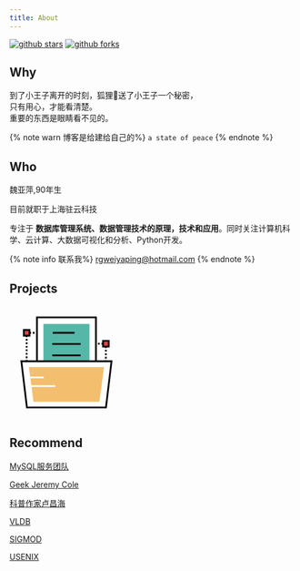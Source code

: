 ```yaml
---
title: About
---
```


[![github stars](https://img.shields.io/github/stars/hexojs/hexo?style=for-the-badge&color=0e83cd&logo=github)](https://github.com/BoobooWei?tab=repositories&q=&type=source&language=) [![github forks](https://img.shields.io/github/forks/hexojs/hexo?style=for-the-badge&color=0e83cd&logo=github)](https://github.com/BoobooWei?tab=repositories&q=&type=fork&language=)


## Why

到了小王子离开的时刻，狐狸🦊送了小王子一个秘密，</br>只有用心，才能看清楚。</br>重要的东西是眼睛看不见的。



{% note warn 博客是给建给自己的%}
`a state of peace`
{% endnote %}

## Who

魏亚萍,90年生

目前就职于上海驻云科技

专注于 <b>数据库管理系统、数据管理技术的原理，技术和应用</b>。同时关注计算机科学、云计算、大数据可视化和分析、Python开发。

{% note info 联系我%}
rgweiyaping@hotmail.com
{% endnote %}

## Projects

<a id="banner-start-link" href="/projects/">
<svg t="1601266127853" class="icon" viewBox="0 0 1024 1024" version="1.1" xmlns="http://www.w3.org/2000/svg" p-id="7098" width="200" height="200"><path d="M401.9 584.7h16v16h-16zM385.9 600.7h-16v-16h16v16z m-31.9 0h-16v-16h16v16z m-32 0h-16v-16h16v16z m-32 0h-16v-16h16v16z m-32 0h-16v-16h16v16z m-32 0h-16v-16h16v16z m-31.9 0h-16v-16h16v16zM146.1 584.7h16v16h-16zM162.1 569h-16v-15.7h16V569z m0-31.5h-16v-15.7h16v15.7z m0-31.5h-16v-15.7h16V506z m0-31.5h-16v-15.7h16v15.7z m0-31.5h-16v-15.7h16V443z m0-31.5h-16v-15.7h16v15.7z m0-31.5h-16v-15.7h16V380z m0-31.5h-16v-15.7h16v15.7z m0-31.5h-16v-15.7h16V317z m0-31.4h-16v-15.7h16v15.7zM146.1 238.1h16v16h-16zM385.9 254.1h-16v-16h16v16z m-31.9 0h-16v-16h16v16z m-32 0h-16v-16h16v16z m-32 0h-16v-16h16v16z m-32 0h-16v-16h16v16z m-32 0h-16v-16h16v16z m-31.9 0h-16v-16h16v16zM401.9 238.1h16v16h-16zM417.9 569h-16v-15.7h16V569z m0-31.5h-16v-15.7h16v15.7z m0-31.5h-16v-15.7h16V506z m0-31.5h-16v-15.7h16v15.7z m0-31.5h-16v-15.7h16V443z m0-31.5h-16v-15.7h16v15.7z m0-31.5h-16v-15.7h16V380z m0-31.5h-16v-15.7h16v15.7z m0-31.5h-16v-15.7h16V317z m0-31.4h-16v-15.7h16v15.7zM860.1 682.9h16v16h-16zM844.2 698.9h-16v-16h16v16z m-32 0h-16v-16h16v16z m-32 0h-16v-16h16v16z m-32 0h-16v-16h16v16z m-32 0h-16v-16h16v16z m-31.9 0h-16v-16h16v16z m-32 0h-16v-16h16v16zM604.3 682.9h16v16h-16zM620.3 667.1h-16v-15.7h16v15.7z m0-31.4h-16V620h16v15.7z m0-31.5h-16v-15.7h16v15.7z m0-31.5h-16V557h16v15.7z m0-31.5h-16v-15.7h16v15.7z m0-31.5h-16V494h16v15.7z m0-31.5h-16v-15.7h16v15.7z m0-31.5h-16V431h16v15.7z m0-31.5h-16v-15.7h16v15.7z m0-31.5h-16V368h16v15.7zM604.3 336.2h16v16h-16zM844.2 352.2h-16v-16h16v16z m-32 0h-16v-16h16v16z m-32 0h-16v-16h16v16z m-32 0h-16v-16h16v16z m-32 0h-16v-16h16v16z m-31.9 0h-16v-16h16v16z m-32 0h-16v-16h16v16zM860.1 336.2h16v16h-16zM876.1 667.1h-16v-15.7h16v15.7z m0-31.4h-16V620h16v15.7z m0-31.5h-16v-15.7h16v15.7z m0-31.5h-16V557h16v15.7z m0-31.5h-16v-15.7h16v15.7z m0-31.5h-16V494h16v15.7z m0-31.5h-16v-15.7h16v15.7z m0-31.5h-16V431h16v15.7z m0-31.5h-16v-15.7h16v15.7z m0-31.5h-16V368h16v15.7z" fill="#0A0408" p-id="7099"></path><path d="M246.9 107.8h531.6v531.6H246.9z" fill="#FFFFFF" p-id="7100"></path><path d="M786.5 647.4H238.9V99.8h547.6v547.6z m-531.6-16h515.6V115.8H254.9v515.6z" fill="#0A0408" p-id="7101"></path><path d="M305.1 166h415.1v415.1H305.1z" fill="#55B7A8" p-id="7102"></path><path d="M389.9 238.2h195.3v16H389.9zM384.6 338.8h256.2v16H384.6zM384.6 441.2h256.2v16H384.6z" fill="#0A0408" p-id="7103"></path><path d="M868.8 918H156.5l-50-415.4h812.3z" fill="#FFFFFF" p-id="7104"></path><path d="M875.9 926H149.4L97.5 494.6h830.4l-52 431.4z m-712.3-16h698.1l48.1-399.4H115.5L163.6 910z" fill="#0A0408" p-id="7105"></path><path d="M809.6 866.5H215.8L174.1 554h677.2z" fill="#F4BE6F" p-id="7106"></path><path d="M154.1 639.7h154.3v16H154.1zM154.1 717.9h258.3v16H154.1z" fill="#FFFFFF" p-id="7107"></path><path d="M842.7 318.8h50.9v50.9h-50.9z" fill="#DC444A" p-id="7108"></path><path d="M901.6 377.7h-66.9v-66.9h66.9v66.9z m-50.9-16h34.9v-34.9h-34.9v34.9z" fill="#0A0408" p-id="7109"></path><path d="M128.6 220.8h50.9v50.9h-50.9z" fill="#DC444A" p-id="7110"></path><path d="M187.5 279.7h-66.9v-66.9h66.9v66.9z m-50.9-16h34.9v-34.9h-34.9v34.9z" fill="#0A0408" p-id="7111"></path></svg>
<i class="fa fa-arrow-right"></i></a>

## Recommend
 
<p><a href="https://mysqlserverteam.com/" class="carbon-text" target="_blank" rel="noopener sponsored">MySQL服务团队</a></p>
<p><a href="https://blog.jcole.us/" class="carbon-text" target="_blank" rel="noopener sponsored">Geek Jeremy Cole</a></p>
<p><a href="https://www.changhai.org/" class="carbon-text" target="_blank" rel="noopener sponsored">科普作家卢昌海</a></p>
<p><a href="http://www.vldb.org/" class="carbon-text" target="_blank" rel="noopener sponsored">VLDB</a></p>
<p><a href="https://sigmod.org/" class="carbon-text" target="_blank" rel="noopener sponsored">SIGMOD</a></p>
<p><a href="https://www.usenix.org/" class="carbon-text" target="_blank" rel="noopener sponsored">USENIX</a></p>

